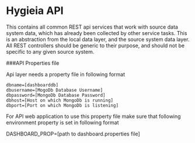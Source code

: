 
Hygieia API
===
This contains all common REST api services that work with source data system data, which has already
been collected by other service tasks.  This is an abstraction from the local data layer, and the source
system data layer.  All REST controllers should be generic to their purpose, and should not be specific
to any given source system.


###API Properties file

Api layer needs a property file in following format

```
dbname=[dashboarddb]  
dbusername=[MogoDb Database Username]  
dbpassword=[MongoDb Database Password]  
dbhost=[Host on which MongoDb is running]  
dbport=[Port on which MongoDb is listening]  
```

For API web application to use this property file make sure that following environment property is set in following format

DASHBOARD_PROP=[path to dashboard.properties file]  
